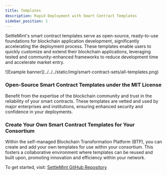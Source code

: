 ```yaml
---
title: Templates
description: Rapid Deployment with Smart Contract Templates 
sidebar_position: 1
---
```


SettleMint's smart contract templates serve as open-source, ready-to-use foundations for blockchain application development, significantly accelerating the deployment process. These templates enable users to quickly customize and extend their blockchain applications, leveraging tested and community-enhanced frameworks to reduce development time and accelerate market entry.

<div class="centered-image"> 
![Example banner](../../../static/img/smart-contract-sets/all-templates.png)
</div>

### Open-Source Smart Contract Templates under the MIT License
Benefit from the expertise of the blockchain community and trust in the reliability of your smart contracts. These templates are vetted and used by major enterprises and institutions, ensuring enhanced security and confidence in your deployments.

### Create Your Own Smart Contract Templates for Your Consortium
Within the self-managed Blockchain Transformation Platform (BTP), you can create and add your own templates for use within your consortium. This fosters a collaborative environment where templates can be reused and built upon, promoting innovation and efficiency within your network.

To get started, visit: [SettleMint GitHub Repository](https://github.com/settlemint/solidity-empty)

